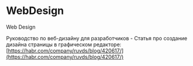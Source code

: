 # WebDesign

Web Design

Руководство по веб-дизайну для разработчиков - Статья про создание дизайна страницы в графическом редакторе: [https://habr.com/company/ruvds/blog/420617/](https://habr.com/company/ruvds/blog/420617/)

